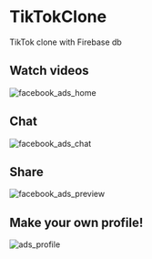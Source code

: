 # TikTokClone
TikTok clone with Firebase db



## Watch videos
![facebook_ads_home](https://user-images.githubusercontent.com/58702474/144748598-17cec35b-3d71-4494-9cc5-40a9d19e0bc4.png)

## Chat
![facebook_ads_chat](https://user-images.githubusercontent.com/58702474/144748608-ec0d9675-e5d6-4e53-a746-748a4015abdd.png)

## Share
![facebook_ads_preview](https://user-images.githubusercontent.com/58702474/144748615-f44dfa27-c160-48ac-a236-2b107d3c3763.png)

## Make your own profile!
![ads_profile](https://user-images.githubusercontent.com/58702474/144748626-b6a52fc8-063e-4caf-9251-43c4bf15deb1.png)
